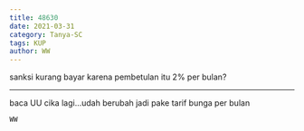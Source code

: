 ```yaml
---
title: 48630
date: 2021-03-31
category: Tanya-SC
tags: KUP
author: WW
---
```


sanksi kurang bayar karena pembetulan itu 2% per bulan?

---

baca UU cika lagi...udah berubah jadi pake tarif bunga per bulan

`WW`
